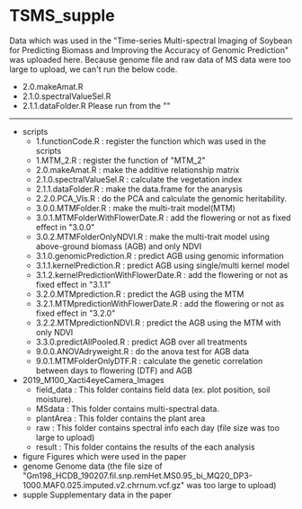 # TSMS_supple
Data which was used in the "Time-series Multi-spectral Imaging of Soybean for Predicting Biomass and Improving the Accuracy of Genomic Prediction" was uploaded here.
Because genome file and raw data of MS data were too large to upload, we can't run the below code.
* 2.0.makeAmat.R
* 2.1.0.spectralValueSel.R
* 2.1.1.dataFolder.R
Please run from the ""

---

* scripts
    * 1.functionCode.R : register the function which was used in the scripts
    * 1.MTM_2.R : register the function of "MTM_2"
    * 2.0.makeAmat.R : make the additive relationship matrix
    * 2.1.0.spectralValueSel.R : calculate the vegetation index
    * 2.1.1.dataFolder.R : make the data.frame for the anarysis
    * 2.2.0.PCA_VIs.R : do the PCA and calculate the genomic heritability.
    * 3.0.0.MTMFolder.R : make the multi-trait model(MTM)
    * 3.0.1.MTMFolderWithFlowerDate.R : add the flowering or not as fixed effect in "3.0.0"
    * 3.0.2.MTMFolderOnlyNDVI.R : make the multi-trait model using above-ground biomass (AGB) and only NDVI
    * 3.1.0.genomicPrediction.R : predict AGB using genomic information
    * 3.1.1.kernelPrediction.R : predict AGB using single/multi kernel model
    * 3.1.2.kernelPredictionWithFlowerDate.R : add the flowering or not as fixed effect in "3.1.1"
    * 3.2.0.MTMprediction.R : predict the AGB using the MTM
    * 3.2.1.MTMpredictionWithFlowerDate.R : add the flowering or not as fixed effect in "3.2.0"
    * 3.2.2.MTMpredictionNDVI.R : predict the AGB using the MTM with only NDVI
    * 3.3.0.predictAllPooled.R : predict AGB over all treatments
    * 9.0.0.ANOVAdryweight.R : do the anova test for AGB data
    * 9.0.1.MTMFolderOnlyDTF.R : calculate the genetic correlation between days to flowering (DTF) and AGB
* 2019_M100_Xacti4eyeCamera_Images
    * field_data : This folder contains field data (ex. plot position, soil moisture).
    * MSdata : This folder contains multi-spectral data.
    * plantArea : This folder contains the plant area
    * raw : This folder contains spectral info each day (file size was too large to upload)
    * result : This folder contains the results of the each analysis
* figure
    Figures which were used in the paper
* genome
    Genome data (the file size of "Gm198_HCDB_190207.fil.snp.remHet.MS0.95_bi_MQ20_DP3-1000.MAF0.025.imputed.v2.chrnum.vcf.gz" was too large to upload)
* supple
    Supplementary data in the paper

